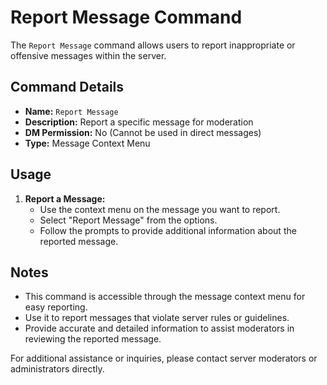 # Report Message Command

The `Report Message` command allows users to report inappropriate or offensive messages within the server.

## Command Details

-   **Name:** `Report Message`
-   **Description:** Report a specific message for moderation
-   **DM Permission:** No (Cannot be used in direct messages)
-   **Type:** Message Context Menu

## Usage

1. **Report a Message:**
    - Use the context menu on the message you want to report.
    - Select "Report Message" from the options.
    - Follow the prompts to provide additional information about the reported message.

## Notes

-   This command is accessible through the message context menu for easy reporting.
-   Use it to report messages that violate server rules or guidelines.
-   Provide accurate and detailed information to assist moderators in reviewing the reported message.

For additional assistance or inquiries, please contact server moderators or administrators directly.
